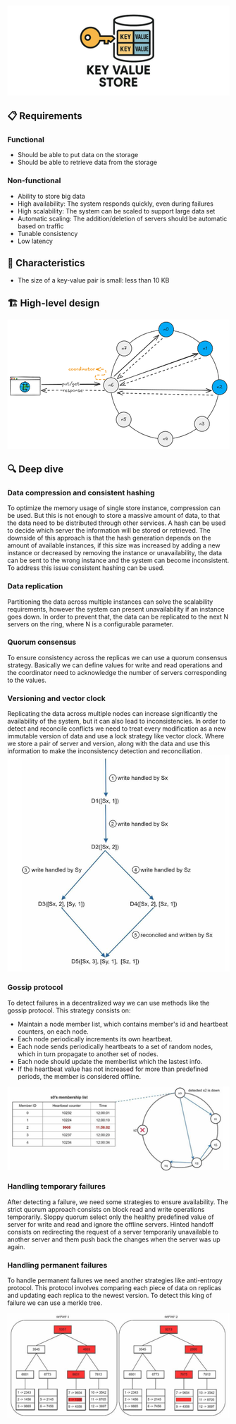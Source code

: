 ![Key Value Store](docs/assets/key-value-store.png)

## 📋 Requirements

### Functional
- Should be able to put data on the storage
- Should be able to retrieve data from the storage

### Non-functional
- Ability to store big data
- High availability: The system responds quickly, even during failures
- High scalability: The system can be scaled to support large data set
- Automatic scaling: The addition/deletion of servers should be automatic based on traffic
- Tunable consistency
- Low latency

## 🧬 Characteristics
- The size of a key-value pair is small: less than 10 KB

## 🏗️ High-level design
![Key-value-store](docs/assets/key-value-store.excalidraw.png)

## 🔍 Deep dive
### Data compression and consistent hashing
To optimize the memory usage of single store instance, compression can be used.
But this is not enough to store a massive amount of data, to that the data need to be distributed 
through other services. A hash can be used to decide which server the information will be stored 
or retrieved. The downside of this approach is that the hash generation depends on the amount of 
available instances, if this size was increased by adding a new instance or decreased by removing 
the instance or unavailability, the data can be sent to the wrong instance and the system 
can become inconsistent. To address this issue consistent hashing can be used.

### Data replication
Partitioning the data across multiple instances can solve the scalability requirements,
however the system can present unavailability if an instance goes down. In order to
prevent that, the data can be replicated to the next N servers on the ring, where N
is a configurable parameter.

### Quorum consensus
To ensure consistency across the replicas we can use a quorum consensus strategy. 
Basically we can define values for write and read operations and the coordinator need to acknowledge 
the number of servers corresponding to the values.

### Versioning and vector clock
Replicating the data across multiple nodes can increase significantly the availability of the system, 
but it can also lead to inconsistencies. In order to detect and reconcile conflicts we need to treat
every modification as a new immutable version of data and use a lock strategy like vector clock.
Where we store a pair of server and version, along with the data and use this information to make the
inconsistency detection and reconciliation.
![Vector clock](docs/assets/vector-clock.png)

### Gossip protocol
To detect failures in a decentralized way we can use methods like the gossip protocol. 
This strategy consists on:
* Maintain a node member list, which contains member's id and heartbeat counters, on each node.
* Each node periodically increments its own heartbeat.
* Each node sends periodically heartbeats to a set of random nodes, which in turn 
propagate to another set of nodes.
* Each node should update the memberlist which the lastest info.
* If the heartbeat value has not increased for more than predefined periods, the member is
considered offline.

![Gossip protocol](docs/assets/gossip-protocol.png)

### Handling temporary failures
After detecting a failure, we need some strategies to ensure availability.
The strict quorum approach consists on block read and write operations temporarily.
Sloppy quorum select only the healthy predefined value of server for write and read and ignore the offline servers.
Hinted handoff consists on redirecting the request of a server temporarily unavailable to another server 
and them push back the changes when the server was up again.

### Handling permanent failures
To handle permanent failures we need another strategies like anti-entropy protocol. This protocol 
involves comparing each piece of data on replicas and updating each replica to the newest version.
To detect this king of failure we can use a merkle tree. 

![Merkle tree](docs/assets/merkle-tree.png)
